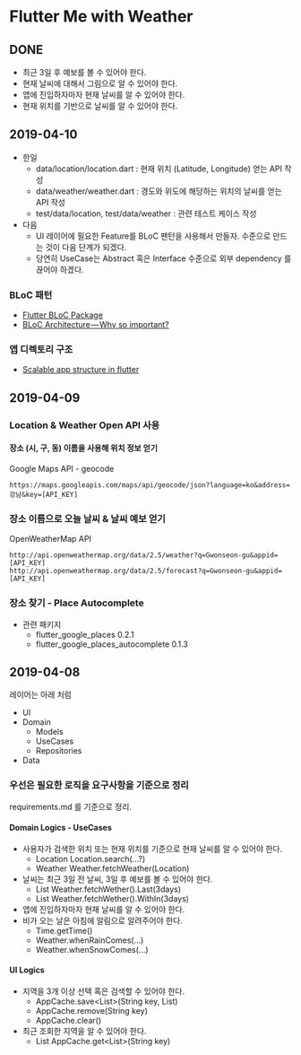 # Flutter Me with Weather

## DONE

- 최근 3일 후 예보를 볼 수 있어야 한다.
- 현재 날씨에 대해서 그림으로 알 수 있어야 한다.
- 앱에 진입하자마자 현재 날씨를 알 수 있어야 한다.
- 현재 위치를 기반으로 날씨를 알 수 있어야 한다.

## 2019-04-10

- 한일
    - data/location/location.dart : 현재 위치 (Latitude, Longitude) 얻는 API 작성
    - data/weather/weather.dart : 경도와 위도에 해당하는 위치의 날씨를 얻는 API 작성
    - test/data/location, test/data/weather : 관련 테스트 케이스 작성
- 다음
    - UI 레이어에 필요한 Feature를 BLoC 팬턴을 사용해서 만들자. 수준으로 만드는 것이 다음 단계가 되겠다.
    - 당연히 UseCase는 Abstract 혹은 Interface 수준으로 외부 dependency 를 끊어야 하겠다.
    
### BLoC 패턴

- [Flutter BLoC Package](https://medium.com/flutter-community/flutter-bloc-package-295b53e95c5c) 
- [BLoC Architecture — Why so important?](https://medium.com/flutter-community/bloc-architecture-why-so-important-d9b29f06680e)

### 앱 디렉토리 구조

- [Scalable app structure in flutter](https://hackernoon.com/scalable-app-structure-in-flutter-dad61a4bc389)

## 2019-04-09

### Location & Weather Open API 사용

#### 장소 (시, 구, 동) 이름을 사용해 위치 정보 얻기

Google Maps API - geocode

```
https://maps.googleapis.com/maps/api/geocode/json?language=ko&address=강남&key=[API_KEY]
```

### 장소 이름으로 오늘 날씨 & 날씨 예보 얻기

OpenWeatherMap API

```
http://api.openweathermap.org/data/2.5/weather?q=Gwonseon-gu&appid=[API_KEY]
http://api.openweathermap.org/data/2.5/forecast?q=Gwonseon-gu&appid=[API_KEY]
```

### 장소 찾기 - Place Autocomplete

- 관련 패키지
  - flutter_google_places 0.2.1
  - flutter_google_places_autocomplete 0.1.3

## 2019-04-08

레이어는 아래 처럼

- UI
- Domain
  - Models
  - UseCases
  - Repositories
- Data

### 우선은 필요한 로직을 요구사항을 기준으로 정리

requirements.md 를 기준으로 정리.

#### Domain Logics - UseCases

- 사용자가 검색한 위치 또는 현재 위치를 기준으로 현재 날씨를 알 수 있어야 한다.
  - Location Location.search(...?)
  - Weather Weather.fetchWeather(Location)
- 날씨는 최근 3일 전 날씨, 3일 후 예보를 볼 수 있어야 한다.
  - List<Weather> Weather.fetchWether().Last(3days)
  - List<Weather> Weather.fetchWether().WithIn(3days)
- 앱에 진입하자마자 현재 날씨를 알 수 있어야 한다.
- 비가 오는 날은 아침에 알림으로 알려주어야 한다.
  - Time.getTime()
  - Weather.whenRainComes(...)
  - Weather.whenSnowComes(...)

#### UI Logics

- 지역을 3개 이상 선택 혹은 검색할 수 있어야 한다.
  - AppCache.save<List<Location>>(String key, List<Location>)
  - AppCache.remove(String key)
  - AppCache.clear()
- 최근 조회한 지역을 알 수 있어야 한다.
  - List<Location> AppCache.get<List<Location>>(String key)




